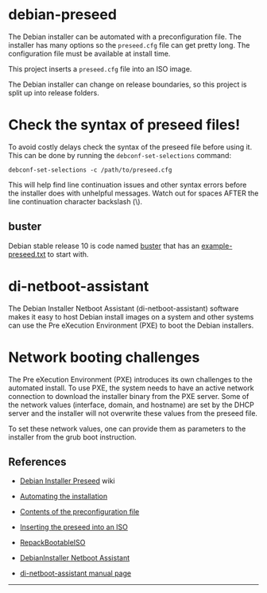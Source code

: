 # debian-preseed

The Debian installer can be automated with a preconfiguration file. The
installer has many options so the `preseed.cfg` file can get pretty long. The
configuration file must be available at install time.

This project inserts a `preseed.cfg` file into an ISO image.

The Debian installer can change on release boundaries, so this project is split
up into release folders.

# Check the syntax of preseed files!

To avoid costly delays check the syntax of the preseed file before using it.
This can be done by running the `debconf-set-selections` command:

```
debconf-set-selections -c /path/to/preseed.cfg
```

This will help find line continuation issues and other syntax errors before the
installer does with unhelpful messages. Watch out for spaces AFTER the line
continuation character backslash (\\).

## buster

Debian stable release 10 is code named [buster](buster/) that has an [example-preseed.txt](buster/example-preseed.txt) to start with.

# di-netboot-assistant

The Debian Installer Netboot Assistant (di-netboot-assistant) software makes
it easy to host Debian install images on a system and other systems can use the
Pre eXecution Environment (PXE) to boot the Debian installers.

# Network booting challenges

The Pre eXecution Environment (PXE) introduces its own challenges to the
automated install. To use PXE, the system needs to have an active network
connection to download the installer binary from the PXE server. Some of the
network values (interface, domain, and hostname) are set by the DHCP server and
the installer will not overwrite these values from the preseed file.

To set these network values, one can provide them as parameters to the installer
from the grub boot instruction.

## References

* [Debian Installer Preseed](https://wiki.debian.org/DebianInstaller/Preseed) wiki
* [Automating the installation](https://www.debian.org/releases/stable/amd64/apb.en.html)
* [Contents of the preconfiguration file](https://www.debian.org/releases/buster/amd64/apbs04.en.html)
* [Inserting the preseed into an ISO](https://wiki.debian.org/DebianInstaller/Preseed/EditIso)
* [RepackBootableISO](https://wiki.debian.org/RepackBootableISO)

* [DebianInstaller Netboot Assistant](https://wiki.debian.org/DebianInstaller/NetbootAssistant)
* [di-netboot-assistant manual page](https://manpages.debian.org/unstable/di-netboot-assistant/di-netboot-assistant.1.en.html)
---
